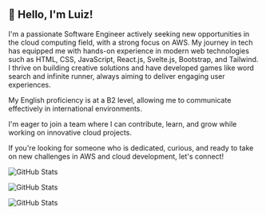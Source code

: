 

## 👋 Hello, I'm Luiz!

I'm a passionate Software Engineer actively seeking new opportunities in the cloud computing field, with a strong focus on AWS. My journey in tech has equipped me with hands-on experience in modern web technologies such as HTML, CSS, JavaScript, React.js, Svelte.js, Bootstrap, and Tailwind. I thrive on building creative solutions and have developed games like word search and infinite runner, always aiming to deliver engaging user experiences.


My English proficiency is at a B2 level, allowing me to communicate effectively in international environments.

I'm eager to join a team where I can contribute, learn, and grow while working on innovative cloud projects.

If you're looking for someone who is dedicated, curious, and ready to take on new challenges in AWS and cloud development, let's connect!

![GitHub Stats](https://github-readme-stats.vercel.app/api?username=luizeduardoraposo&theme=dark&show_icons=true&hide_border=false&count_private=true)

![GitHub Stats](https://streak-stats.demolab.com?user=luizeduardoraposo&theme=dark&hide_border=false)

![GitHub Stats](https://github-readme-stats.vercel.app/api/top-langs/?username=luizeduardoraposo&theme=dark&show_icons=true&hide_border=false&layout=compact)